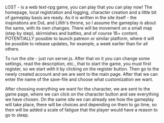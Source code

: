 LOST - is a web text-rpg game, you can play that you can play now!
The homepage, local registration and logging, character creation and a little bit of gameplay basis are ready.
As it is written in the site itself - the inspirations are DoL and Lilith's throne, so I assume the gameplay is about the same, with its own changes. There will be movement on a small map (step by step), skirmishes and battles, and of course 18+ content.
POTENTIALLY possible to launch patreon or similar platform, where it will be possible to release updates, for example, a week earlier than for all others.

To run the site - just run server.js.
After that on it you can change some settings, read the description, etc., that to start the game, you must first register, so we start with it by clicking on the register button. Then go to the newly created account and we are sent to the main page. After that we can enter the name of the save-file and choose what customization we want.

After choosing everything we want for the character, we are sent to the game page, where we can click on the character button and see everything we have chosen.
On the same site we can already see how the gameplay will take place, there will be choices and depending on them to go time, so then will be added a scale of fatigue that the player would have a reason to go to sleep.
